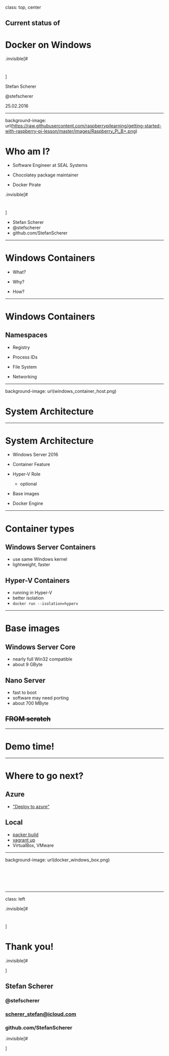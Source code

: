 class: top, center


## Current status of
# Docker on Windows

.invisible[#
#

#

#

#

#

]

Stefan Scherer

@stefscherer

25.02.2016

---

background-image: url(https://raw.githubusercontent.com/raspberrypilearning/getting-started-with-raspberry-pi-lesson/master/images/Raspberry_Pi_B+.png)

# Who am I?

* Software Engineer at SEAL Systems

* Chocolatey package maintainer

* Docker Pirate

.invisible[#
#

#

#

#

]

* Stefan Scherer
* @stefscherer
* github.com/StefanScherer

---

# Windows Containers

* What?

* Why?

* How?

---

# Windows Containers

## Namespaces

* Registry

* Process IDs

* File System

* Networking

---

background-image: url(windows_container_host.png)

# System Architecture

---

# System Architecture

* Windows Server 2016

* Container Feature

* Hyper-V Role
  * optional

* Base images

* Docker Engine

---

# Container types

## Windows Server Containers
  * use same Windows kernel
  * lightweight, faster

## Hyper-V Containers
  * running in Hyper-V
  * better isolation
  * `docker run --isolation=hyperv`

---

# Base images

## Windows Server Core
  * nearly full Win32 compatible
  * about 9 GByte

## Nano Server
  * fast to boot
  * software may need porting
  * about 700 MByte

## ~~FROM scratch~~


---

# Demo time!

---

# Where to go next?

## Azure
  * ["Deploy to azure"](https://github.com/StefanScherer/docker-windows-azure)

## Local
  * [packer build](https://github.com/StefanScherer/packer-windows)
  * [vagrant up](https://github.com/StefanScherer/docker-windows-box)
  * VirtualBox, VMware

---



background-image: url(docker_windows_box.png)

#  

---

class: left

.invisible[#

#

]

# Thank you!


.invisible[#

]

## Stefan Scherer
### @stefscherer
### scherer_stefan@icloud.com
### github.com/StefanScherer

.invisible[#


]
